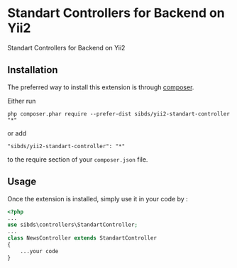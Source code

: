 Standart Controllers for Backend on Yii2
========================================
Standart Controllers for Backend on Yii2

Installation
------------

The preferred way to install this extension is through [composer](http://getcomposer.org/download/).

Either run

```
php composer.phar require --prefer-dist sibds/yii2-standart-controller "*"
```

or add

```
"sibds/yii2-standart-controller": "*"
```

to the require section of your `composer.json` file.


Usage
-----

Once the extension is installed, simply use it in your code by  :

```php
<?php
...
use sibds\controllers\StandartController;
...
class NewsController extends StandartController
{
    ...your code
}

```
